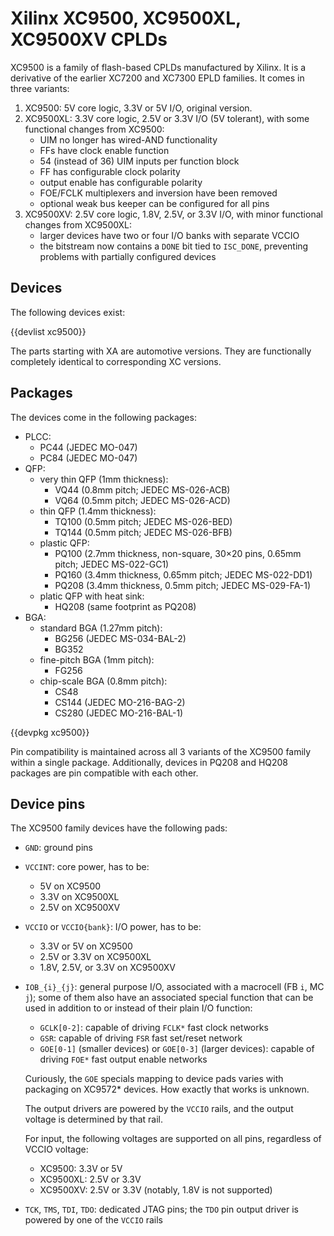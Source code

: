 # Xilinx XC9500, XC9500XL, XC9500XV CPLDs

XC9500 is a family of flash-based CPLDs manufactured by Xilinx.  It is a derivative of the earlier XC7200 and XC7300
EPLD families.  It comes in three variants:

1. XC9500: 5V core logic, 3.3V or 5V I/O, original version.
2. XC9500XL: 3.3V core logic, 2.5V or 3.3V I/O (5V tolerant), with some functional changes from XC9500:
   - UIM no longer has wired-AND functionality
   - FFs have clock enable function
   - 54 (instead of 36) UIM inputs per function block
   - FF has configurable clock polarity
   - output enable has configurable polarity
   - FOE/FCLK multiplexers and inversion have been removed
   - optional weak bus keeper can be configured for all pins
3. XC9500XV: 2.5V core logic, 1.8V, 2.5V, or 3.3V I/O, with minor functional changes from XC9500XL:
   - larger devices have two or four I/O banks with separate VCCIO
   - the bitstream now contains a `DONE` bit tied to `ISC_DONE`, preventing problems with partially configured devices


## Devices

The following devices exist:

{{devlist xc9500}}

The parts starting with XA are automotive versions.  They are functionally completely identical to corresponding XC versions.


## Packages

The devices come in the following packages:

- PLCC:
  - PC44 (JEDEC MO-047)
  - PC84 (JEDEC MO-047)
- QFP:
  - very thin QFP (1mm thickness):
    - VQ44 (0.8mm pitch; JEDEC MS-026-ACB)
    - VQ64 (0.5mm pitch; JEDEC MS-026-ACD)
  - thin QFP (1.4mm thickness):
    - TQ100 (0.5mm pitch; JEDEC MS-026-BED)
    - TQ144 (0.5mm pitch; JEDEC MS-026-BFB)
  - plastic QFP:
    - PQ100 (2.7mm thickness, non-square, 30×20 pins, 0.65mm pitch; JEDEC MS-022-GC1)
    - PQ160 (3.4mm thickness, 0.65mm pitch; JEDEC MS-022-DD1)
    - PQ208 (3.4mm thickness, 0.5mm pitch; JEDEC MS-029-FA-1)
  - platic QFP with heat sink:
    - HQ208 (same footprint as PQ208)
- BGA:
  - standard BGA (1.27mm pitch):
    - BG256 (JEDEC MS-034-BAL-2)
    - BG352
  - fine-pitch BGA (1mm pitch):
    - FG256
  - chip-scale BGA (0.8mm pitch):
    - CS48
    - CS144 (JEDEC MO-216-BAG-2)
    - CS280 (JEDEC MO-216-BAL-1)

{{devpkg xc9500}}

Pin compatibility is maintained across all 3 variants of the XC9500 family within a single package.
Additionally, devices in PQ208 and HQ208 packages are pin compatible with each other.


## Device pins

The XC9500 family devices have the following pads:

- `GND`: ground pins
- `VCCINT`: core power, has to be:

  - 5V on XC9500
  - 3.3V on XC9500XL
  - 2.5V on XC9500XV

- `VCCIO` or `VCCIO{bank}`: I/O power, has to be:

  - 3.3V or 5V on XC9500
  - 2.5V or 3.3V on XC9500XL
  - 1.8V, 2.5V, or 3.3V on XC9500XV

- `IOB_{i}_{j}`: general purpose I/O, associated with a macrocell (FB `i`, MC `j`); some of them also have an associated
  special function that can be used in addition to or instead of their plain I/O function:

  - `GCLK[0-2]`: capable of driving `FCLK*` fast clock networks
  - `GSR`: capable of driving `FSR` fast set/reset network
  - `GOE[0-1]` (smaller devices) or `GOE[0-3]` (larger devices): capable of driving `FOE*` fast output enable networks

  Curiously, the `GOE` specials mapping to device pads varies with packaging on XC9572* devices.
  How exactly that works is unknown.

  The output drivers are powered by the `VCCIO` rails, and the output voltage
  is determined by that rail.

  For input, the following voltages are supported on all pins, regardless of VCCIO voltage:

  - XC9500: 3.3V or 5V
  - XC9500XL: 2.5V or 3.3V
  - XC9500XV: 2.5V or 3.3V (notably, 1.8V is not supported)

- `TCK`, `TMS`, `TDI`, `TDO`: dedicated JTAG pins; the `TDO` pin output driver
  is powered by one of the `VCCIO` rails
